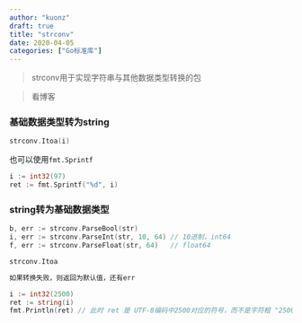 ```yaml
---
author: "kuonz"
draft: true
title: "strconv"
date: 2020-04-05
categories: ["Go标准库"]
---
```


> strconv用于实现字符串与其他数据类型转换的包

> 看博客

### 基础数据类型转为string

```go
strconv.Itoa(i)
```

也可以使用`fmt.Sprintf`

```go
i := int32(97)
ret := fmt.Sprintf("%d", i)
```

### string转为基础数据类型

```go
b, err := strconv.ParseBool(str)
i, err := strconv.ParseInt(str, 10, 64) // 10进制，int64
f, err := strconv.ParseFloat(str, 64)   // float64

strconv.Itoa

如果转换失败，则返回为默认值，还有err
```

```go
i := int32(2500)
ret := string(i)
fmt.Println(ret) // 此时 ret 是 UTF-8编码中2500对应的符号，而不是字符粗 "2500"
```


